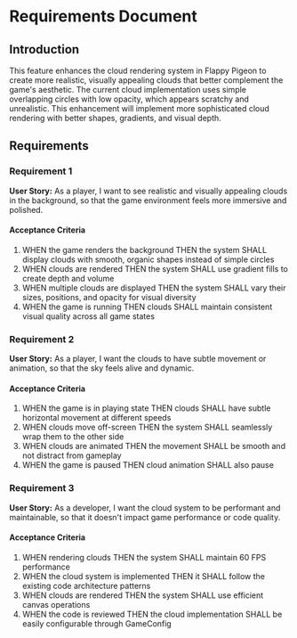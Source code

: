 # Requirements Document

## Introduction

This feature enhances the cloud rendering system in Flappy Pigeon to create more realistic, visually appealing clouds that better complement the game's aesthetic. The current cloud implementation uses simple overlapping circles with low opacity, which appears scratchy and unrealistic. This enhancement will implement more sophisticated cloud rendering with better shapes, gradients, and visual depth.

## Requirements

### Requirement 1

**User Story:** As a player, I want to see realistic and visually appealing clouds in the background, so that the game environment feels more immersive and polished.

#### Acceptance Criteria

1. WHEN the game renders the background THEN the system SHALL display clouds with smooth, organic shapes instead of simple circles
2. WHEN clouds are rendered THEN the system SHALL use gradient fills to create depth and volume
3. WHEN multiple clouds are displayed THEN the system SHALL vary their sizes, positions, and opacity for visual diversity
4. WHEN the game is running THEN clouds SHALL maintain consistent visual quality across all game states

### Requirement 2

**User Story:** As a player, I want the clouds to have subtle movement or animation, so that the sky feels alive and dynamic.

#### Acceptance Criteria

1. WHEN the game is in playing state THEN clouds SHALL have subtle horizontal movement at different speeds
2. WHEN clouds move off-screen THEN the system SHALL seamlessly wrap them to the other side
3. WHEN clouds are animated THEN the movement SHALL be smooth and not distract from gameplay
4. WHEN the game is paused THEN cloud animation SHALL also pause

### Requirement 3

**User Story:** As a developer, I want the cloud system to be performant and maintainable, so that it doesn't impact game performance or code quality.

#### Acceptance Criteria

1. WHEN rendering clouds THEN the system SHALL maintain 60 FPS performance
2. WHEN the cloud system is implemented THEN it SHALL follow the existing code architecture patterns
3. WHEN clouds are rendered THEN the system SHALL use efficient canvas operations
4. WHEN the code is reviewed THEN the cloud implementation SHALL be easily configurable through GameConfig
